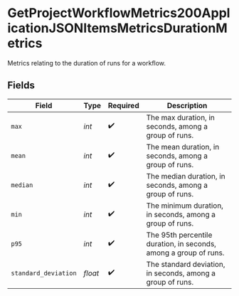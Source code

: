 # GetProjectWorkflowMetrics200ApplicationJSONItemsMetricsDurationMetrics

Metrics relating to the duration of runs for a workflow.


## Fields

| Field                                                            | Type                                                             | Required                                                         | Description                                                      |
| ---------------------------------------------------------------- | ---------------------------------------------------------------- | ---------------------------------------------------------------- | ---------------------------------------------------------------- |
| `max`                                                            | *int*                                                            | :heavy_check_mark:                                               | The max duration, in seconds, among a group of runs.             |
| `mean`                                                           | *int*                                                            | :heavy_check_mark:                                               | The mean duration, in seconds, among a group of runs.            |
| `median`                                                         | *int*                                                            | :heavy_check_mark:                                               | The median duration, in seconds, among a group of runs.          |
| `min`                                                            | *int*                                                            | :heavy_check_mark:                                               | The minimum duration, in seconds, among a group of runs.         |
| `p95`                                                            | *int*                                                            | :heavy_check_mark:                                               | The 95th percentile duration, in seconds, among a group of runs. |
| `standard_deviation`                                             | *float*                                                          | :heavy_check_mark:                                               | The standard deviation, in seconds, among a group of runs.       |